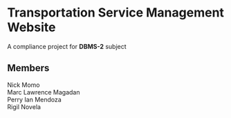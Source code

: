 # Transportation Service Management Website
A compliance project for <b>DBMS-2</b> subject

## Members
Nick Momo<br>
Marc Lawrence Magadan<br>
Perry Ian Mendoza<br>
Rigil Novela<br>
